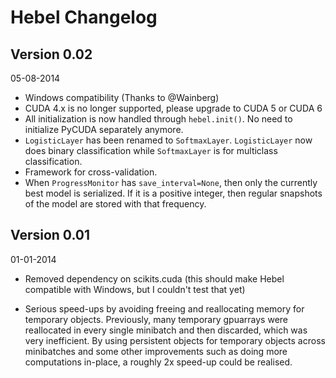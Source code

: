 Hebel Changelog
===============

Version 0.02
------------

05-08-2014

* Windows compatibility (Thanks to @Wainberg)
* CUDA 4.x is no longer supported, please upgrade to CUDA 5 or CUDA 6
* All initialization is now handled through `hebel.init()`. No need to
  initialize PyCUDA separately anymore.
* `LogisticLayer` has been renamed to `SoftmaxLayer`. `LogisticLayer`
  now does binary classification while `SoftmaxLayer` is for
  multiclass classification.
* Framework for cross-validation.
* When `ProgressMonitor` has `save_interval=None`, then only the
  currently best model is serialized. If it is a positive integer,
  then regular snapshots of the model are stored with that frequency.

Version 0.01
------------

01-01-2014

* Removed dependency on scikits.cuda (this should make Hebel
  compatible with Windows, but I couldn't test that yet)

* Serious speed-ups by avoiding freeing and reallocating memory for
  temporary objects. Previously, many temporary gpuarrays were
  reallocated in every single minibatch and then discarded, which was
  very inefficient. By using persistent objects for temporary objects
  across minibatches and some other improvements such as doing more
  computations in-place, a roughly 2x speed-up could be realised.

